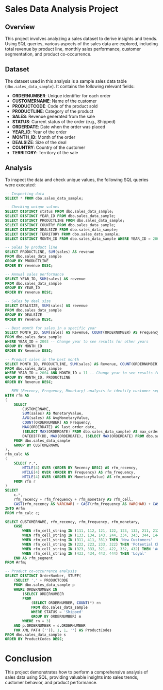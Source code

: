 # Sales Data Analysis Project

## Overview
This project involves analyzing a sales dataset to derive insights and trends. Using SQL queries, various aspects of the sales data are explored, including total revenue by product line, monthly sales performance, customer segmentation, and product co-occurrence.

## Dataset
The dataset used in this analysis is a sample sales data table (`dbo.sales_data_sample`). It contains the following relevant fields:
- **ORDERNUMBER**: Unique identifier for each order
- **CUSTOMERNAME**: Name of the customer
- **PRODUCTCODE**: Code of the product sold
- **PRODUCTLINE**: Category of the product
- **SALES**: Revenue generated from the sale
- **STATUS**: Current status of the order (e.g., Shipped)
- **ORDERDATE**: Date when the order was placed
- **YEAR_ID**: Year of the order
- **MONTH_ID**: Month of the order
- **DEALSIZE**: Size of the deal
- **COUNTRY**: Country of the customer
- **TERRITORY**: Territory of the sale

## Analysis
To inspect the data and check unique values, the following SQL queries were executed:
```sql
-- Inspecting data
SELECT * FROM dbo.sales_data_sample;

-- Checking unique values
SELECT DISTINCT status FROM dbo.sales_data_sample;
SELECT DISTINCT YEAR_ID FROM dbo.sales_data_sample;
SELECT DISTINCT PRODUCTLINE FROM dbo.sales_data_sample;
SELECT DISTINCT COUNTRY FROM dbo.sales_data_sample;
SELECT DISTINCT DEALSIZE FROM dbo.sales_data_sample;
SELECT DISTINCT TERRITORY FROM dbo.sales_data_sample;
SELECT DISTINCT MONTH_ID FROM dbo.sales_data_sample WHERE YEAR_ID = 2003;

-- Sales by product line
SELECT PRODUCTLINE, SUM(sales) AS revenue
FROM dbo.sales_data_sample
GROUP BY PRODUCTLINE
ORDER BY revenue DESC;

-- Annual sales performance
SELECT YEAR_ID, SUM(sales) AS revenue
FROM dbo.sales_data_sample
GROUP BY YEAR_ID
ORDER BY revenue DESC;

-- Sales by deal size
SELECT DEALSIZE, SUM(sales) AS revenue
FROM dbo.sales_data_sample
GROUP BY DEALSIZE
ORDER BY revenue DESC;

-- Best month for sales in a specific year
SELECT MONTH_ID, SUM(sales) AS Revenue, COUNT(ORDERNUMBER) AS Frequency
FROM dbo.sales_data_sample
WHERE YEAR_ID = 2003 -- Change year to see results for other years
GROUP BY MONTH_ID
ORDER BY Revenue DESC;

-- Product sales in the best month
SELECT MONTH_ID, PRODUCTLINE, SUM(sales) AS Revenue, COUNT(ORDERNUMBER)
FROM dbo.sales_data_sample
WHERE YEAR_ID = 2004 AND MONTH_ID = 11 -- Change year to see results for other months
GROUP BY MONTH_ID, PRODUCTLINE
ORDER BY Revenue DESC;

-- RFM (Recency, Frequency, Monetary) analysis to identify customer segments
WITH rfm AS 
(
    SELECT 
        CUSTOMERNAME,	
        SUM(sales) AS MonetaryValue,
        AVG(sales) AS AvgMonetaryValue,
        COUNT(ORDERNUMBER) AS Frequency,
        MAX(ORDERDATE) AS last_order_date,
        (SELECT MAX(ORDERDATE) FROM dbo.sales_data_sample) AS max_order_date,
        DATEDIFF(DD, MAX(ORDERDATE), (SELECT MAX(ORDERDATE) FROM dbo.sales_data_sample)) AS Recency
    FROM dbo.sales_data_sample
    GROUP BY CUSTOMERNAME
),
rfm_calc AS
(
    SELECT r.*,
        NTILE(4) OVER (ORDER BY Recency DESC) AS rfm_recency,
        NTILE(4) OVER (ORDER BY Frequency) AS rfm_frequency,
        NTILE(4) OVER (ORDER BY MonetaryValue) AS rfm_monetary
    FROM rfm r
)
SELECT 
    c.*, 
    rfm_recency + rfm_frequency + rfm_monetary AS rfm_cell,
    CAST(rfm_recency AS VARCHAR) + CAST(rfm_frequency AS VARCHAR) + CAST(rfm_monetary AS VARCHAR) AS rfm_cell_string
INTO #rfm
FROM rfm_calc c;

SELECT CUSTOMERNAME, rfm_recency, rfm_frequency, rfm_monetary,
    CASE 
        WHEN rfm_cell_string IN (111, 112, 121, 122, 123, 132, 211, 212, 114, 141) THEN 'Lost Customers'
        WHEN rfm_cell_string IN (133, 134, 143, 244, 334, 343, 344, 144) THEN 'Slipping Away'
        WHEN rfm_cell_string IN (311, 411, 331) THEN 'New Customers'
        WHEN rfm_cell_string IN (222, 223, 233, 322) THEN 'Potential Churners'
        WHEN rfm_cell_string IN (323, 333, 321, 422, 332, 432) THEN 'Active'
        WHEN rfm_cell_string IN (433, 434, 443, 444) THEN 'Loyal'
    END AS rfm_segment
FROM #rfm;

-- Product co-occurrence analysis
SELECT DISTINCT OrderNumber, STUFF(
    (SELECT ',' + PRODUCTCODE
    FROM dbo.sales_data_sample p
    WHERE ORDERNUMBER IN 
        (SELECT ORDERNUMBER
        FROM 
            (SELECT ORDERNUMBER, COUNT(*) rn
            FROM dbo.sales_data_sample
            WHERE STATUS = 'Shipped'
            GROUP BY ORDERNUMBER) m
        WHERE rn = 3)
    AND p.ORDERNUMBER = s.ORDERNUMBER
    FOR XML PATH ('')), 1, 1, '') AS ProductCodes
FROM dbo.sales_data_sample s
ORDER BY ProductCodes DESC;

```

# Conclusion
This project demonstrates how to perform a comprehensive analysis of sales data using SQL, providing valuable insights into sales trends, customer behavior, and product performance.
